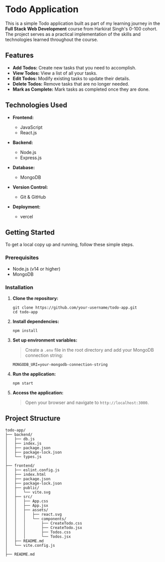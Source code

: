 
# Todo Application

This is a simple Todo application built as part of my learning journey in the **Full Stack Web Development** course from Harkirat Singh's 0-100 cohort. The project serves as a practical implementation of the skills and technologies learned throughout the course.

## Features

- **Add Todos:** Create new tasks that you need to accomplish.
- **View Todos:** View a list of all your tasks.
- **Edit Todos:** Modify existing tasks to update their details.
- **Delete Todos:** Remove tasks that are no longer needed.
- **Mark as Complete:** Mark tasks as completed once they are done.

## Technologies Used

- **Frontend:** 
  - JavaScript
  - React.js

- **Backend:**
  - Node.js
  - Express.js

- **Database:**
  - MongoDB

- **Version Control:**
  - Git & GitHub

- **Deployment:**
  - vercel

## Getting Started

To get a local copy up and running, follow these simple steps.

### Prerequisites

- Node.js (v14 or higher)
- MongoDB

### Installation

1. **Clone the repository:**

   ```
   git clone https://github.com/your-username/todo-app.git
   cd todo-app
   ```
  2. **Install dependencies:**
	  ```
	  npm install
	  ```
  3. **Set up environment variables:**
	  > Create a `.env` file in the root directory and add your MongoDB connection string:
  	  ```
	  MONGODB_URI=your-mongodb-connection-string
	  ```
  4. **Run the application:**
	  ```
	  npm start
	  ```
  5. **Access the application:**
	  > Open your browser and navigate to `http://localhost:3000`.
	  
 ## Project Structure
```plaintext
todo-app/
├── backend/
│   ├── db.js
│   ├── index.js
│   ├── package.json
│   ├── package-lock.json
│   └── types.js
│
├── frontend/
│   ├── eslint.config.js
│   ├── index.html
│   ├── package.json
│   ├── package-lock.json
│   ├── public/
│   │   └── vite.svg
│   ├── src/
│   │   ├── App.css
│   │   ├── App.jsx
│   │   ├── assets/
│   │   │   ├── react.svg
│   │   │   └── components/
│   │   │       ├── CreateTodo.css
│   │   │       ├── CreateTodo.jsx
│   │   │       ├── Todos.css
│   │   │       └── Todos.jsx
│   ├── README.md
│   └── vite.config.js
│
├── README.md

```
	 
